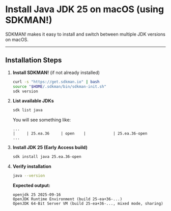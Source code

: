 
# Install Java JDK 25 on macOS (using SDKMAN!)

SDKMAN! makes it easy to install and switch between multiple JDK versions on macOS.

---

## Installation Steps

1. **Install SDKMAN!** (if not already installed)

   ```bash
   curl -s "https://get.sdkman.io" | bash
   source "$HOME/.sdkman/bin/sdkman-init.sh"
   sdk version
   ```

2. **List available JDKs**

   ```bash
   sdk list java
   ```

   You will see something like:

   ```
   ...
   |     | 25.ea.36     | open    |            | 25.ea.36-open
   ...
   ```

3. **Install JDK 25 (Early Access build)**

   ```bash
   sdk install java 25.ea.36-open
   ```


4. **Verify installation**

   ```bash
   java --version
   ```

   **Expected output:**

   ```
   openjdk 25 2025-09-16
   OpenJDK Runtime Environment (build 25-ea+36-...)
   OpenJDK 64-Bit Server VM (build 25-ea+36-..., mixed mode, sharing)
   ```


